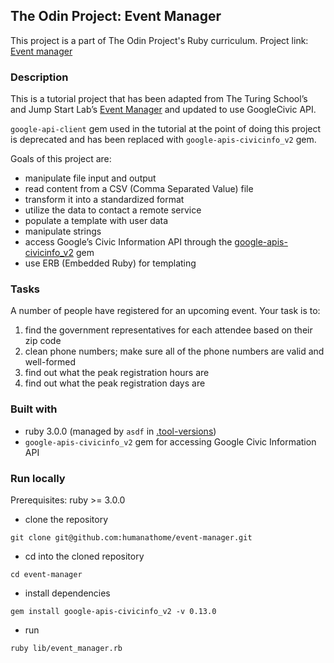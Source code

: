 ## The Odin Project: Event Manager
This project is a part of The Odin Project's Ruby curriculum.
Project link: [Event manager](https://www.theodinproject.com/lessons/ruby-event-manager)

### Description
This is a tutorial project that has been adapted from The Turing School’s and Jump Start Lab’s 
[Event Manager](http://tutorials.jumpstartlab.com/projects/eventmanager.html) and updated to use GoogleCivic API.  

`google-api-client` gem used in the tutorial at the point of doing this project is deprecated and has been replaced
with `google-apis-civicinfo_v2` gem. 


Goals of this project are:
- manipulate file input and output
- read content from a CSV (Comma Separated Value) file
- transform it into a standardized format
- utilize the data to contact a remote service
- populate a template with user data
- manipulate strings
- access Google’s Civic Information API through the [google-apis-civicinfo_v2](https://rubygems.org/gems/google-apis-civicinfo_v2) gem
- use ERB (Embedded Ruby) for templating

### Tasks
A number of people have registered for an upcoming event. Your task is to:
1. find the government representatives for each attendee based on their zip code
2. clean phone numbers; make sure all of the phone numbers are valid and well-formed
3. find out what the peak registration hours are
4. find out what the peak registration days are


### Built with
- ruby 3.0.0 (managed by `asdf` in [.tool-versions](.tool-versions))
- `google-apis-civicinfo_v2` gem for accessing Google Civic Information API 

### Run locally

Prerequisites: ruby >= 3.0.0

- clone the repository
```
git clone git@github.com:humanathome/event-manager.git
```

- cd into the cloned repository
```
cd event-manager
```

- install dependencies
```
gem install google-apis-civicinfo_v2 -v 0.13.0
```

- run
```
ruby lib/event_manager.rb
```

